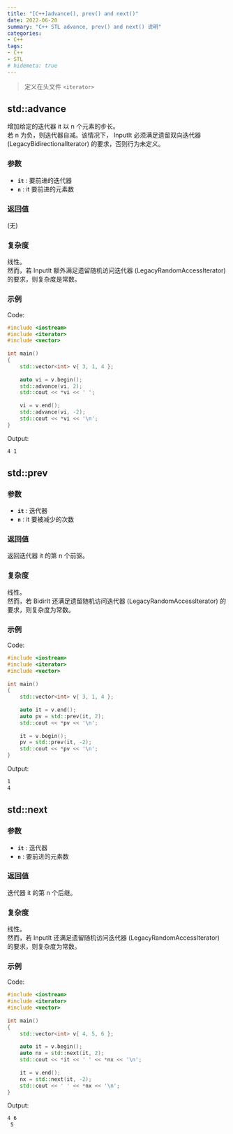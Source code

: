 ```yaml
---
title: "[C++]advance(), prev() and next()"
date: 2022-06-20
summary: "C++ STL advance, prev() and next() 说明"
categories:
- C++
tags:
- C++
- STL
# hidemeta: true
---
```

> 定义在头文件 `<iterator>`

## std::advance

增加给定的迭代器 it 以 n 个元素的步长。  
若 n 为负，则迭代器自减。该情况下， InputIt 必须满足遗留双向迭代器 (LegacyBidirectionalIterator) 的要求，否则行为未定义。

### 参数
- **`it`** :	要前进的迭代器
- **`n`**   :	it 要前进的元素数

### 返回值
(无)

### 复杂度
线性。  
然而，若 InputIt 额外满足遗留随机访问迭代器 (LegacyRandomAccessIterator) 的要求，则复杂度是常数。

### 示例
Code:  
```C++
#include <iostream>
#include <iterator>
#include <vector>
 
int main() 
{
    std::vector<int> v{ 3, 1, 4 };
 
    auto vi = v.begin();
    std::advance(vi, 2);
    std::cout << *vi << ' ';
 
    vi = v.end();
    std::advance(vi, -2);
    std::cout << *vi << '\n';
}
```
Output:  
``` cmd
4 1
```

## std::prev
### 参数
- **`it`** :	迭代器
- **`n`**   :	it 要被减少的次数

### 返回值
返回迭代器 it 的第 n 个前驱。 

### 复杂度
线性。  
然而，若 BidirIt 还满足遗留随机访问迭代器 (LegacyRandomAccessIterator) 的要求，则复杂度为常数。

### 示例
Code:  
```C++
#include <iostream>
#include <iterator>
#include <vector>
 
int main() 
{
    std::vector<int> v{ 3, 1, 4 };
 
    auto it = v.end();
    auto pv = std::prev(it, 2);
    std::cout << *pv << '\n';
 
    it = v.begin();
    pv = std::prev(it, -2);
    std::cout << *pv << '\n';
}
```
Output:  
``` cmd
1
4
```

## std::next
### 参数
- **`it`** :	迭代器
- **`n`**   :	要前进的元素数

### 返回值
迭代器 it 的第 n 个后继。

### 复杂度
线性。  
然而，若 InputIt 还满足遗留随机访问迭代器 (LegacyRandomAccessIterator) 的要求，则复杂度为常数。

### 示例
Code:  
```C++
#include <iostream>
#include <iterator>
#include <vector>
 
int main() 
{
    std::vector<int> v{ 4, 5, 6 };
 
    auto it = v.begin();
    auto nx = std::next(it, 2);
    std::cout << *it << ' ' << *nx << '\n';
 
    it = v.end();
    nx = std::next(it, -2);
    std::cout << ' ' << *nx << '\n';
}
```
Output:  
``` cmd
4 6
 5
```
